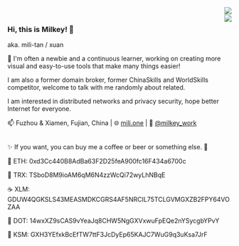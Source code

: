 <a href='#'><img align="right" src="https://github-readme-stats.vercel.app/api?username=mili-tan&show_icons=true" /></a>
<br/>
<a href='#'><img align="right" src="https://en.cryptobadges.io/badge/big/0xd3Cc440B8AdBa63F2D25feA900fc16F434a6700c?showBalance=true" /></a>

### Hi, this is Milkey! 👋
aka. mili-tan / xuan

🔰 I'm often a newbie and a continuous learner, working on creating more visual and easy-to-use tools that make many things easier! 

I am also a former domain broker, former ChinaSkills and WorldSkills competitor, welcome to talk with me randomly about related.

I am interested in distributed networks and privacy security, hope better Internet for everyone.

📫 Fuzhou & Xiamen, Fujian, China | 🌐 [mili.one](https://mili.one/) | 💬 [@milkey_work](https://t.me/milkey_work)

<a href='#'><img src='https://mili.one/static/rainbow.svg' height="3px" width="100%"/></a>

✨ If you want, you can buy me a coffee or beer or something else. 🍻

🍺 ETH: 0xd3Cc440B8AdBa63F2D25feA900fc16F434a6700c

🍰 TRX: TSboD8M9ioAM6qM6N4zzWcQi72wyLhNBqE

☕ XLM: GDUW4QGKSLS43MEASMDKCGRS4AF5NRCIL75TCLGVMGXZB2FPY64VOZAA

🍪 DOT: 14wxXZ9sCAS9vYeaJq8CHW5NgGXVxwuFpEQe2nYSycgbYPvY

🍭 KSM: GXH3YEfxkBcEfTW7ttF3JcDyEp65KAJC7WuG9q3uKsa7JrF

<!--
**mili-tan/mili-tan** is a ✨ _special_ ✨ repository because its `README.md` (this file) appears on your GitHub profile.

Here are some ideas to get you started:

- 🔭 I’m currently working on ...
- 🌱 I’m currently learning ...
- 👯 I’m looking to collaborate on ...
- 🤔 I’m looking for help with ...
- 💬 Ask me about ...
- 📫 How to reach me: ...
- 😄 Pronouns: ...
- ⚡ Fun fact: ...
-->
